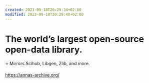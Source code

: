 ```yaml
---
created: 2023-09-18T20:29:34+02:00
modified: 2023-09-18T20:29:40+02:00
---
```


# The world’s largest open-source open-data library.
⭐️ Mirrors Scihub, Libgen, Zlib, and more.

<https://annas-archive.org/>
